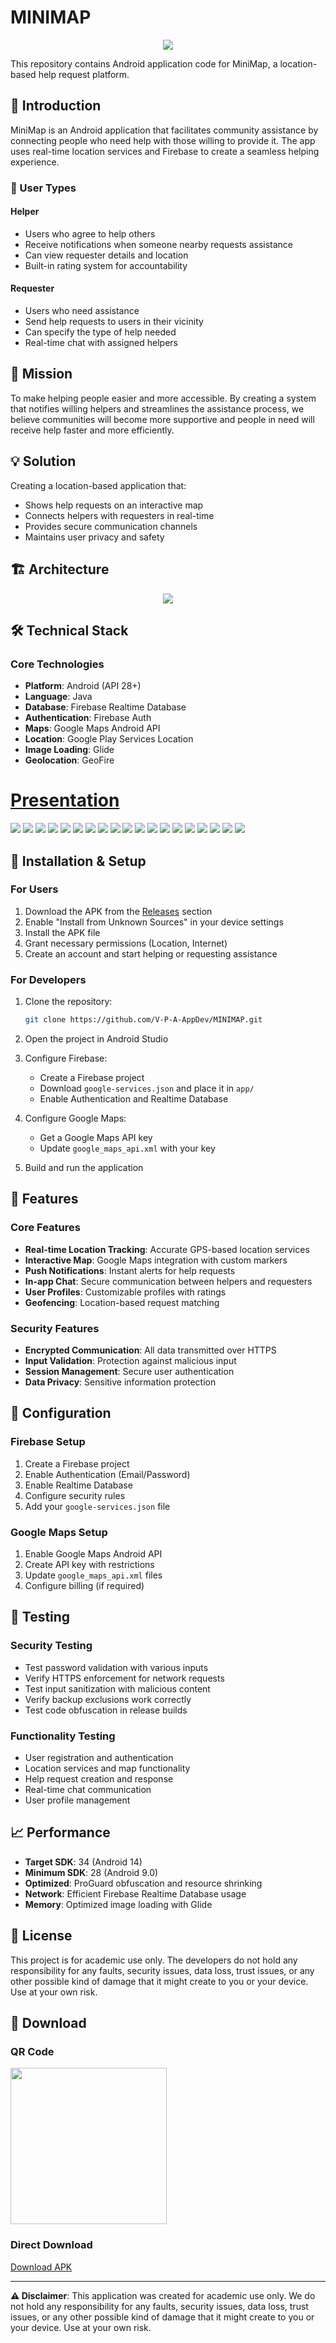 # MINIMAP

<p align="center">
     <img src = https://github.com/V-P-A-AppDev/MINIMAP/blob/main/images/minimaplogo.png?raw=true>
</p>

This repository contains Android application code for MiniMap, a location-based help request platform.

## 📱 Introduction

MiniMap is an Android application that facilitates community assistance by connecting people who need help with those willing to provide it. The app uses real-time location services and Firebase to create a seamless helping experience.

### 👥 User Types

#### Helper
- Users who agree to help others
- Receive notifications when someone nearby requests assistance
- Can view requester details and location
- Built-in rating system for accountability

#### Requester  
- Users who need assistance
- Send help requests to users in their vicinity
- Can specify the type of help needed
- Real-time chat with assigned helpers

## 🎯 Mission

To make helping people easier and more accessible. By creating a system that notifies willing helpers and streamlines the assistance process, we believe communities will become more supportive and people in need will receive help faster and more efficiently.

## 💡 Solution

Creating a location-based application that:
- Shows help requests on an interactive map
- Connects helpers with requesters in real-time
- Provides secure communication channels
- Maintains user privacy and safety

## 🏗️ Architecture

<p align="center">
     <img src="https://github.com/V-P-A-AppDev/MINIMAP/blob/main/images/uml_new.png"/>
</p>

## 🛠️ Technical Stack

### Core Technologies
- **Platform**: Android (API 28+)
- **Language**: Java
- **Database**: Firebase Realtime Database
- **Authentication**: Firebase Auth
- **Maps**: Google Maps Android API
- **Location**: Google Play Services Location
- **Image Loading**: Glide
- **Geolocation**: GeoFire
 
# [Presentation](https://github.com/V-P-A-AppDev/MINIMAP/blob/main/images/PRES1.pptx)
![](https://github.com/V-P-A-AppDev/MINIMAP/blob/main/images/PRES1/Slide1.jpg)
![](https://github.com/V-P-A-AppDev/MINIMAP/blob/main/images/PRES1/Slide2.jpg)
![](https://github.com/V-P-A-AppDev/MINIMAP/blob/main/images/PRES1/Slide3.jpg)
![](https://github.com/V-P-A-AppDev/MINIMAP/blob/main/images/PRES1/Slide4.jpg)
![](https://github.com/V-P-A-AppDev/MINIMAP/blob/main/images/PRES1/Slide5.jpg)
![](https://github.com/V-P-A-AppDev/MINIMAP/blob/main/images/PRES1/Slide6.jpg)
![](https://github.com/V-P-A-AppDev/MINIMAP/blob/main/images/PRES1/Slide7.jpg)
![](https://github.com/V-P-A-AppDev/MINIMAP/blob/main/images/PRES1/Slide8.jpg)
![](https://github.com/V-P-A-AppDev/MINIMAP/blob/main/images/PRES1/Slide9.jpg)
![](https://github.com/V-P-A-AppDev/MINIMAP/blob/main/images/PRES1/Slide11.jpg)
![](https://github.com/V-P-A-AppDev/MINIMAP/blob/main/images/PRES1/Slide12.jpg)
![](https://github.com/V-P-A-AppDev/MINIMAP/blob/main/images/PRES1/Slide13.jpg)
![](https://github.com/V-P-A-AppDev/MINIMAP/blob/main/images/PRES1/Slide14.jpg)
![](https://github.com/V-P-A-AppDev/MINIMAP/blob/main/images/PRES1/Slide15.jpg)
![](https://github.com/V-P-A-AppDev/MINIMAP/blob/main/images/PRES1/Slide16.jpg)
![](https://github.com/V-P-A-AppDev/MINIMAP/blob/main/images/PRES1/Slide17.jpg)
![](https://github.com/V-P-A-AppDev/MINIMAP/blob/main/images/PRES1/Slide18.jpg)
![](https://github.com/V-P-A-AppDev/MINIMAP/blob/main/images/PRES1/Slide19.jpg)
![](https://github.com/V-P-A-AppDev/MINIMAP/blob/main/images/PRES1/Slide21.jpg)

## 🚀 Installation & Setup

### For Users
1. Download the APK from the [Releases](Release/) section
2. Enable "Install from Unknown Sources" in your device settings
3. Install the APK file
4. Grant necessary permissions (Location, Internet)
5. Create an account and start helping or requesting assistance

### For Developers
1. Clone the repository:
   ```bash
   git clone https://github.com/V-P-A-AppDev/MINIMAP.git
   ```

2. Open the project in Android Studio

3. Configure Firebase:
   - Create a Firebase project
   - Download `google-services.json` and place it in `app/`
   - Enable Authentication and Realtime Database

4. Configure Google Maps:
   - Get a Google Maps API key
   - Update `google_maps_api.xml` with your key

5. Build and run the application

## 📱 Features

### Core Features
- **Real-time Location Tracking**: Accurate GPS-based location services
- **Interactive Map**: Google Maps integration with custom markers
- **Push Notifications**: Instant alerts for help requests
- **In-app Chat**: Secure communication between helpers and requesters
- **User Profiles**: Customizable profiles with ratings
- **Geofencing**: Location-based request matching

### Security Features
- **Encrypted Communication**: All data transmitted over HTTPS
- **Input Validation**: Protection against malicious input
- **Session Management**: Secure user authentication
- **Data Privacy**: Sensitive information protection

## 🔧 Configuration

### Firebase Setup
1. Create a Firebase project
2. Enable Authentication (Email/Password)
3. Enable Realtime Database
4. Configure security rules
5. Add your `google-services.json` file

### Google Maps Setup
1. Enable Google Maps Android API
2. Create API key with restrictions
3. Update `google_maps_api.xml` files
4. Configure billing (if required)


## 🧪 Testing

### Security Testing
- Test password validation with various inputs
- Verify HTTPS enforcement for network requests
- Test input sanitization with malicious content
- Verify backup exclusions work correctly
- Test code obfuscation in release builds

### Functionality Testing
- User registration and authentication
- Location services and map functionality
- Help request creation and response
- Real-time chat communication
- User profile management

## 📈 Performance

- **Target SDK**: 34 (Android 14)
- **Minimum SDK**: 28 (Android 9.0)
- **Optimized**: ProGuard obfuscation and resource shrinking
- **Network**: Efficient Firebase Realtime Database usage
- **Memory**: Optimized image loading with Glide


## 📄 License

This project is for academic use only. The developers do not hold any responsibility for any faults, security issues, data loss, trust issues, or any other possible kind of damage that it might create to you or your device. Use at your own risk.


## 📱 Download

### QR Code
<img src=https://github.com/V-P-A-AppDev/MINIMAP/blob/main/Release/27.12.2021/qr-code.png width="250" height="250">

### Direct Download
[Download APK](https://github.com/V-P-A-AppDev/MINIMAP/raw/main/Release/27.12.2021/MiniMap_27_12_2021_14_59.apk)

---

**⚠️ Disclaimer**: This application was created for academic use only. We do not hold any responsibility for any faults, security issues, data loss, trust issues, or any other possible kind of damage that it might create to you or your device. Use at your own risk.
